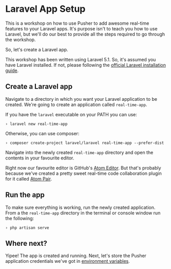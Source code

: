 # Laravel App Setup

This is a workshop on how to use Pusher to add awesome real-time features to your Laravel apps. It's purpose isn't to teach you how to use Laravel, but we'll do our best to provide all the steps required to go through the workshop.

So, let's create a Laravel app.

<div class="alert alert-info">
    This workshop has been written using Laravel 5.1. So, it's assumed you have Laravel installed. If not, please following the <a href="http://laravel.com/docs/5.1/installation">official Laravel installation guide</a>.
</div>

## Create a Laravel app

<i class="fa fa-rocket fa-2"></i> Navigate to a directory in which you want your Laravel application to be created. We're going to create an application called `real-time-app`.

If you have the `laravel` executable on your PATH you can use:

```
› laravel new real-time-app
```

Otherwise, you can use composer:

```
› composer create-project laravel/laravel real-time-app --prefer-dist
```

<i class="fa fa-rocket fa-2"></i> Navigate into the newly created `real-time-app` directory and open the contents in your favourite editor.

<div class="alert alert-info">
    Right now our favourite editor is GitHub's <a href="https://atom.io/">Atom Editor</a>. But that's probably because we've created a pretty sweet real-time code collaboration plugin for it called <a href="https://atom.io/packages/atom-pair">Atom Pair</a>.
</div>

## Run the app

<i class="fa fa-rocket fa-2"></i> To make sure everything is working, run the newly created application. From a the `real-time-app` directory in the terminal or console window run the following:

```
› php artisan serve
```

## Where next?

Yipee! The app is created and running. Next, let's store the Pusher application credentials we've got in [environment variables](./setting-env-vars.md).
